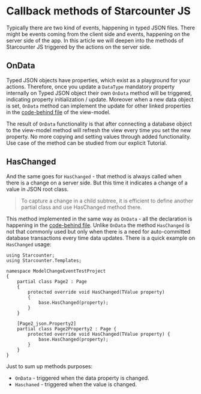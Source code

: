 # Callback methods of Starcounter JS

Typically there are two kind of events, happening in typed JSON files.
There might be events coming from the client side and events, happening on the server side of the app.
In this article we will deepen into the methods of Starcounter JS triggered by the actions on the server side.

<h2>OnData</h2>

Typed JSON objects have properties, which exist as a playground for your actions. 
Therefore, once you update a <code>DataType</code> mandatory property internally on Typed JSON object their own <code>OnData</code> method will be triggered, indicating property initialization / update. Moreover when a new data object is set, <code>OnData</code> method can implement the update for other linked properties in the <a href="http://starcounter.io/guides/json/code-behind/">code-behind file</a> of the view-model.

The result of <code>OnData</code> functionality is that after connecting a database object to the view-model method will refresh the view every time you set the new property. No more copying and setting values through added functionality. Use case of the method can be studied from our explicit Tutorial.

<h2>HasChanged</h2>

And the same goes for <code>HasChanged</code> - that method is always called when there is a change on a server side. But this time it indicates a change of a value in JSON root class.

<blockquote>To capture a change in a child subtree, it is efficient to define another partial class and use HasChanged method there.</blockquote>

This method implemented in the same way as <code>OnData</code> - all the declaration is happening in the <a href="http://starcounter.io/guides/json/code-behind/">code-behind file</a>. 
Unlike <code>OnData</code> the method <code>HasChanged</code> is not that commonly used but only when there is a need for auto-committed database transactions every time data updates.
There is a quick example on <code>HasChanged</code> usage:

<pre><code class="cs">using Starcounter;
using Starcounter.Templates;

namespace ModelChangeEventTestProject
{
    partial class Page2 : Page
    {
        protected override void HasChanged(TValue property)
        {
            base.HasChanged(property);
        }
    }

    [Page2_json.Property2]
    partial class Page2Property2 : Page {
        protected override void HasChanged(TValue property) {
            base.HasChanged(property);
        }
    }
}  
</code></pre>

Just to sum up methods purposes:

<ul>
<li><code>OnData</code> - triggered when the data property is changed. </li>
<li><code>Haschaned</code> - triggered when the value is changed. </li>
</ul>
